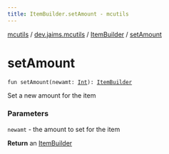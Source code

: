 ```yaml
---
title: ItemBuilder.setAmount - mcutils
---
```


[mcutils](../../index.html) / [dev.jaims.mcutils](../index.html) / [ItemBuilder](index.html) / [setAmount](./set-amount.html)

# setAmount

`fun setAmount(newamt: `[`Int`](https://kotlinlang.org/api/latest/jvm/stdlib/kotlin/-int/index.html)`): `[`ItemBuilder`](index.html)

Set a new amount for the item

### Parameters

`newamt` - the amount to set for the item

**Return**
an [ItemBuilder](index.html)

